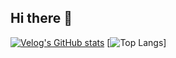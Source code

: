 ## Hi there 👋
[![Velog's GitHub stats](https://velog-readme-stats.vercel.app/api?name=sihkang)](https://velog.io/@sihkang/posts)
[![Top Langs](https://github-readme-stats.vercel.app/api/top-langs/?username=sihkang)]

<!--
**sihkang/sihkang** is a ✨ _special_ ✨ repository because its `README.md` (this file) appears on your GitHub profile.

Here are some ideas to get you started:

- 🔭 I’m currently working on ...
- 🌱 I’m currently learning ...
- 👯 I’m looking to collaborate on ...
- 🤔 I’m looking for help with ...
- 💬 Ask me about ...
- 📫 How to reach me: ...
- 😄 Pronouns: ...
- ⚡ Fun fact: ...
-->
